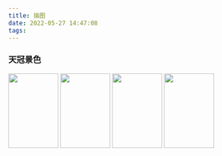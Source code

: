 ```yaml
---
title: 插图
date: 2022-05-27 14:47:08
tags: 
---
```


###  天冠景色



<img src="017.jpg" width = "100" height = "150"  >

<img src="316.jpg" width = "100" height = "150"  >



<img src="440.jpg" width = "100" height = "150"  >

<img src="577.jpg" width = "100" height = "150"  >



